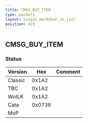 ```yaml
---
title: CMSG_BUY_ITEM
type: packets
layout: single_markdown_in_list
position: 419
---
```


## CMSG_BUY_ITEM

### Status

Version    | Hex        | Comment
---------- | ---------- | ---------- 
Classic    | 0x1A2      |
TBC        | 0x1A2      |
WotLK      | 0x1A2      |
Cata       | 0x0736     |
MoP        |            |